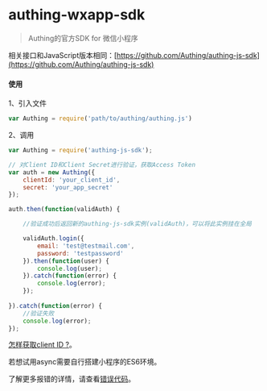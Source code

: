 # authing-wxapp-sdk

> Authing的官方SDK for 微信小程序

相关接口和JavaScript版本相同：[https://github.com/Authing/authing-js-sdk](https://github.com/Authing/authing-js-sdk)

#### 使用

1、引入文件 

```javascript
var Authing = require('path/to/authing/authing.js')
```

2、调用

``` javascript
var Authing = require('authing-js-sdk');

// 对Client ID和Client Secret进行验证，获取Access Token
var auth = new Authing({
	clientId: 'your_client_id',
	secret: 'your_app_secret'
});

auth.then(function(validAuth) {

	//验证成功后返回新的authing-js-sdk实例(validAuth)，可以将此实例挂在全局

	validAuth.login({
		email: 'test@testmail.com',
		password: 'testpassword'
	}).then(function(user) {
		console.log(user);	
	}).catch(function(error) {
		console.log(error);	
	});
	
}).catch(function(error) {
	//验证失败
	console.log(error);
});

```

[怎样获取client ID ?](https://docs.authing.cn/#/quick_start/howto)。

若想试用async需要自行搭建小程序的ES6环境。

了解更多报错的详情，请查看[错误代码](https://docs.authing.cn/#/quick_start/error_code)。